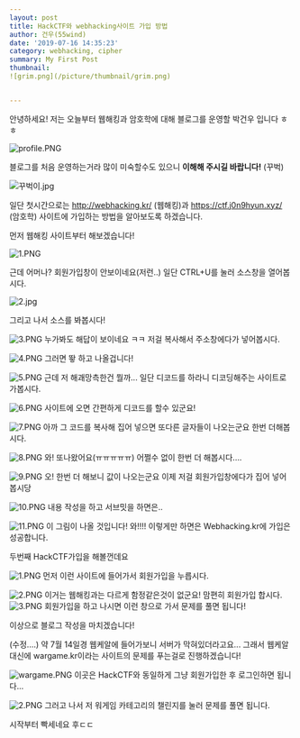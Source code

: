 ```yaml
---
layout: post
title: HackCTF와 webhacking사이트 가입 방법
author: 건우(55wind)
date: '2019-07-16 14:35:23'
category: webhacking, cipher 
summary: My First Post
thumbnail:
![grim.png](/picture/thumbnail/grim.png)


---
```

안녕하세요! 저는 오늘부터 웹해킹과 암호학에 대해 블로그를 운영할 박건우 입니다 ㅎㅎ



![profile.PNG](/picture/something/profile.PNG)




블로그를 처음 운영하는거라 많이 미숙할수도 있으니 
**이해해 주시길 바랍니다!**           (꾸벅)

![꾸벅이.jpg](/picture/something/꾸벅이.jpg)

일단 첫시간으로는 
http://webhacking.kr/ (웹해킹)과 
https://ctf.j0n9hyun.xyz/ (암호학) 사이트에 가입하는 방법을 
알아보도록 하겠습니다.

먼저 웹해킹 사이트부터 해보겠습니다!

![1.PNG](/picture/webhacking/1/1.PNG)

근데 어머나?
회원가입창이 안보이네요(저런..)
일단 CTRL+U를 눌러 소스창을 열어봅시다.

![2.jpg](/picture/webhacking/1/2.jpg)

그리고 나서 소스를 봐봅시다!

![3.PNG](/picture/webhacking/1/3.PNG)
누가봐도 해답이 보이네요 ㅋㅋ 
저걸 복사해서 주소창에다가 넣어봅시다.

![4.PNG](/picture/webhacking/1/4.PNG)
그러면 뙇 하고 나올겁니다!

![5.PNG](/picture/webhacking/1/5.PNG)
근데 저 해괘망측한건 뭘까...
일단 디코드를 하라니 디코딩해주는 사이트로 가봅시다.

![6.PNG](/picture/webhacking/1/6.PNG)
사이트에 오면 간편하게 디코드를 할수 있군요!

![7.PNG](/picture/webhacking/1/7.PNG)
아까 그 코드를 복사해 집어 넣으면 또다른 글자들이 나오는군요 
한번 더해봅시다.

![8.PNG](/picture/webhacking/1/8.PNG)
와! 또나왔어요(ㅠㅠㅠㅠㅠ) 어쩔수 없이 한번 더 해봅시다....

![9.PNG](/picture/webhacking/1/9.PNG)
오! 한번 더 해보니 값이 나오는군요
이제 저걸 회원가입창에다가 집어 넣어 봅시당

![10.PNG](/picture/webhacking/1/10.PNG)
내용 작성을 하고 서브밋을 하면은..


![11.PNG](/picture/webhacking/1/11.PNG)
이 그림이 나올 것입니다! 와!!!!
이렇게만 하면은 Webhacking.kr에 가입은 성공합니다.



두번째
HackCTF가입을 해볼껀데요


![1.PNG](/picture/cipher/1.PNG)
먼저 이런 사이트에 들어가서 회원가입을 누릅시다.


![2.PNG](/picture/cipher/2.PNG)
이거는 웹해킹과는 다르게 함정같은것이 없군요! 
맘편히 회원가입 합시다.
![3.PNG](/picture/cipher/3.PNG)
회원가입을 하고 나시면 이런 창으로 가서 문제를 풀면 됩니다!


이상으로 블로그 작성을 마치겠습니다!

(수정....)
약 7월 14일경 웹케알에 들어가보니 서버가 막혀있더라고요...
그래서 웹케알 대신에 wargame.kr이라는 사이트의 문제를 푸는걸로 진행하겠습니다!

![wargame.PNG](/picture/wargame.PNG)
이곳은 HackCTF와 동일하게 그냥 회원가입한 후 로그인하면 됩니다...

![2.PNG](/picture/2.PNG)
그러고 나서 저 워게임 카테고리의 챌린지를 눌러 문제를 풀면 됩니다.

시작부터 빡세네요 후ㄷㄷ